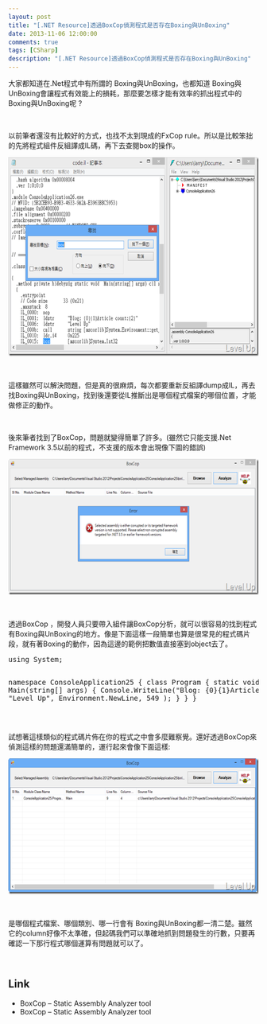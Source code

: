 ```yaml
---
layout: post
title: "[.NET Resource]透過BoxCop偵測程式是否存在Boxing與UnBoxing"
date: 2013-11-06 12:00:00
comments: true
tags: [CSharp]
description: "[.NET Resource]透過BoxCop偵測程式是否存在Boxing與UnBoxing"
---
```

<p>
	大家都知道在.Net程式中有所謂的 Boxing與UnBoxing，也都知道 Boxing與UnBoxing會讓程式有效能上的損耗，那麼要怎樣才能有效率的抓出程式中的Boxing與UnBoxing呢 ?</p>
<p>
	 </p>
<p>
	以前筆者還沒有比較好的方式，也找不太到現成的FxCop rule。所以是比較笨拙的先將程式組件反組譯成IL碼，再下去查閱box的操作。</p>
<p>
	<img alt="image" border="0" height="400" src="\images\posts\b596ddd9-c2bd-4f31-8a6a-8b04462a06b7\image_thumb_2.png" style="border-top: 0px; border-right: 0px; border-bottom: 0px; border-left: 0px" width="644" /></p>
<p>
	 </p>
<p>
	這樣雖然可以解決問題，但是真的很麻煩，每次都要重新反組譯dump成IL，再去找Boxing與UnBoxing，找到後還要從IL推斷出是哪個程式檔案的哪個位置，才能做修正的動作。</p>
<p>
	 </p>
<p>
	後來筆者找到了BoxCop，問題就變得簡單了許多。(雖然它只能支援.Net Framework 3.5以前的程式，不支援的版本會出現像下圖的錯誤)</p>
<p>
	<img alt="image" border="0" height="273" src="\images\posts\b596ddd9-c2bd-4f31-8a6a-8b04462a06b7\image_thumb.png" style="border-top: 0px; border-right: 0px; border-bottom: 0px; border-left: 0px" width="644" /></p>
<p>
	 </p>
<p>
	透過BoxCop ，開發人員只要帶入組件讓BoxCop分析，就可以很容易的找到程式有Boxing與UnBoxing的地方。像是下面這樣一段簡單也算是很常見的程式碼片段，就有著Boxing的動作，因為這邊的範例把數值直接塞到object去了。</p>
<div class="wlWriterSmartContent" id="scid:812469c5-0cb0-4c63-8c15-c81123a09de7:8ea2659b-1b8f-49de-a017-4fd9a1c716b3" style="float: none; padding-bottom: 0px; padding-top: 0px; padding-left: 0px; margin: 0px; display: inline; padding-right: 0px">
	<pre class="c#" name="code">
using System;

namespace ConsoleApplication25
{
	class Program
	{
		static void Main(string[] args)
		{
			Console.WriteLine("Blog: {0}{1}Article count:{2}",
				"Level Up",
				Environment.NewLine,
				549
				);
		}
	}
}</pre>
</div>
<p>
	 </p>
<p>
	試想著這樣類似的程式碼片佈在你的程式之中會多麼難察覺。還好透過BoxCop來偵測這樣的問題還滿簡單的，運行起來會像下面這樣:</p>
<p>
	<img alt="image" border="0" height="273" src="\images\posts\b596ddd9-c2bd-4f31-8a6a-8b04462a06b7\image_thumb_1.png" style="border-top: 0px; border-right: 0px; border-bottom: 0px; border-left: 0px" width="644" /></p>
<p>
	 </p>
<p>
	是哪個程式檔案、哪個類別、哪一行會有 Boxing與UnBoxing都一清二楚。雖然它的column好像不太準確，但起碼我們可以準確地抓到問題發生的行數，只要再確認一下那行程式哪個運算有問題就可以了。</p>
<p>
	 </p>
<h2>
	Link</h2>
<ul>
	<li>
		BoxCop – Static Assembly Analyzer tool</li>
	<li>
		BoxCop – Static Assembly Analyzer tool</li>
</ul>
